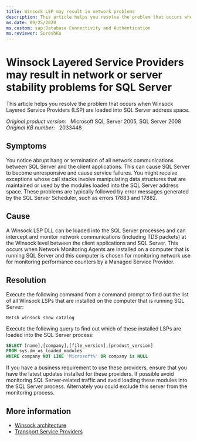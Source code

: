 ```yaml
---
title: Winsock LSP may result in network problems
description: This article helps you resolve the problem that occurs when Winsock Layered Service Providers (LSP) are loaded into SQL Server address space.
ms.date: 09/25/2020
ms.custom: sap:Database Connectivity and Authentication
ms.reviewer: SureshKa
---
```

# Winsock Layered Service Providers may result in network or server stability problems for SQL Server

This article helps you resolve the problem that occurs when Winsock Layered Service Providers (LSP) are loaded into SQL Server address space.

_Original product version:_ &nbsp; Microsoft SQL Server 2005, SQL Server 2008  
_Original KB number:_ &nbsp; 2033448

## Symptoms

You notice abrupt hang or termination of all network communications between SQL Server and the client applications. This can cause SQL Server to become unresponsive and cause service failures. You might receive exceptions whose call stacks involve manipulating data structures that are maintained or used by the modules loaded into the SQL Server address space. These problems are typically followed by error messages generated by the SQL Server Scheduler, such as errors 17883 and 17882.

## Cause

A Winsock LSP DLL can be loaded into the SQL Server processes and can intercept and monitor network communications (including TDS packets) at the Winsock level between the client applications and SQL Server. This occurs when Network Monitoring Agents are installed on a computer that is running SQL Server and this computer is chosen for monitoring network use for monitoring performance counters by a Managed Service Provider.

## Resolution

Execute the following command from a command prompt to find out the list of all Winsock LSPs that are installed on the computer that is running SQL Server:

```console
Netsh winsock show catalog
```

Execute the following query to find out which of these installed LSPs are loaded into the SQL Server process:

```sql
SELECT [name],[company],[file_version],[product_version]
FROM sys.dm_os_loaded_modules 
WHERE company NOT LIKE 'Microsoft%' OR company is NULL
```

If you have a business requirement to use these providers, ensure that you have the latest updates installed for these providers. If possible avoid monitoring SQL Server-related traffic and avoid loading these modules into the SQL Server process. Alternately you could exclude this server from the monitoring process.

## More information

- [Winsock architecture](/previous-versions/windows/embedded/ms885821(v=msdn.10))
- [Transport Service Providers](/windows/win32/winsock/transport-service-providers-2)

